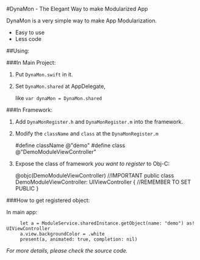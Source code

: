 #DynaMon - The Elegant Way to make Modularized App

DynaMon is a very simple way to make App Modularization.
* Easy to use
* Less code

##Using:

###In Main Project:
1. Put `DynaMon.swift` in it.
2. Set `DynaMon.shared` at AppDelegate,

   like `var dynaMon = DynaMon.shared`

###In Framework:
1. Add `DynaMonRegister.h` and `DynaMonRegister.m` into the framework.
2. Modify the `className` and `class` at the `DynaMonRegister.m`

     #define className @"demo"
     #define class @"DemoModuleViewController"

3. Expose the class of framework _you want to register_ to Obj-C:

     @objc(DemoModuleViewController) //IMPORTANT
     public class DemoModuleViewController: UIViewController {
         //REMEMBER TO SET PUBLIC
     }

###How to get registered object:

In main app:

         let a = ModuleService.sharedInstance.getObject(name: "demo") as! UIViewController
         a.view.backgroundColor = .white
         present(a, animated: true, completion: nil)

*For more details, please check the source code.*